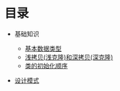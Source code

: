 # 目录


* 基础知识
  * [基本数据类型](https://github.com/AndBird/MyNote/blob/master/java/基本数据类型.md)
  * [浅拷贝(浅克隆)和深拷贝(深克隆)](https://github.com/AndBird/MyNote/blob/master/java/浅拷贝(浅克隆)和深拷贝(深克隆).md)
  * [类的初始化顺序](https://github.com/AndBird/MyNote/blob/master/java/类的初始化顺序.md)
	
* [设计模式](https://github.com/AndBird/MyNote/blob/master/java/设计模式.md)